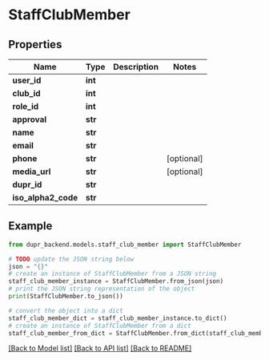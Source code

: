 # StaffClubMember


## Properties

Name | Type | Description | Notes
------------ | ------------- | ------------- | -------------
**user_id** | **int** |  | 
**club_id** | **int** |  | 
**role_id** | **int** |  | 
**approval** | **str** |  | 
**name** | **str** |  | 
**email** | **str** |  | 
**phone** | **str** |  | [optional] 
**media_url** | **str** |  | [optional] 
**dupr_id** | **str** |  | 
**iso_alpha2_code** | **str** |  | 

## Example

```python
from dupr_backend.models.staff_club_member import StaffClubMember

# TODO update the JSON string below
json = "{}"
# create an instance of StaffClubMember from a JSON string
staff_club_member_instance = StaffClubMember.from_json(json)
# print the JSON string representation of the object
print(StaffClubMember.to_json())

# convert the object into a dict
staff_club_member_dict = staff_club_member_instance.to_dict()
# create an instance of StaffClubMember from a dict
staff_club_member_from_dict = StaffClubMember.from_dict(staff_club_member_dict)
```
[[Back to Model list]](../README.md#documentation-for-models) [[Back to API list]](../README.md#documentation-for-api-endpoints) [[Back to README]](../README.md)


